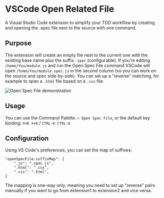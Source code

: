 # VSCode Open Related File

A Visual Studio Code extension to simplify your TDD workflow by creating and opening the .spec file next to the source with one command.

## Purpose

The extension will create an empty file next to the current one with the existing base name plus the suffix `.spec` (configurable). If you're editing `/home/You/module.js` and run the Open Spec File command VSCode will open `/home/You/module.spec.js` in the second column (so you can work on the source and spec side-by-side).
You can set up a "reverse" matching, for example to open a `.html` file based on a `.css` file.

![Open Spec File demonstration](https://i.imgur.com/K8ju9Oe.gif)

## Usage

You can use the Command Palette: `> Open Spec File`, or the default key binding: `⌘+K ⌘+K` / `CTRL-K CTRL-K`

## Configuration

Using VS Code's preferences, you can set the map of suffixes: 

```
"openSpecFile.suffixMap": {
    ".js": ".spec.js",
    ".html": ".css",
    ".css": ".html",
}
```

The mapping is one-way only, meaning you need to set up "reverse" pairs manually if you want to go from 
extension1 to extension2 and vice versa.

